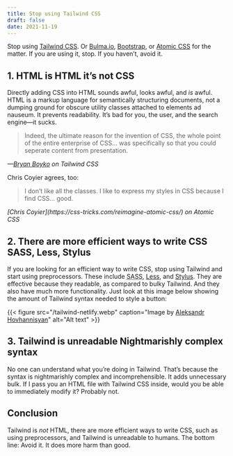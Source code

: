 ```yaml
---
title: Stop using Tailwind CSS
draft: false
date: 2021-11-19
---
```


Stop using [Tailwind CSS](https://tailwindcss.com/). Or [Bulma.io](https://bulma.io/), [Bootstrap](https://getbootstrap.com/docs/3.4/css/), or [Atomic CSS](https://acss.io/) for the matter. If you are using it, stop. If you haven’t, avoid it.

## 1. HTML is HTML <span>it’s not CSS</span>

Directly adding CSS into HTML sounds awful, looks awful, and _is_ awful. HTML is a markup language for semantically structuring documents, not a dumping ground for obscure utility classes attached to elements ad nauseum. It prevents readability. It’s bad for you, the user, and the search engine—it sucks.

<blockquote>Indeed, the ultimate reason for the invention of CSS, the whole point of the entire enterprise of CSS... was specifically so that you could seperate content from presentation.</blockquote>

<cite>—[Bryan Boyko](https://dev.to/brianboyko/tailwindcss-adds-complexity-does-nothing-3hpn) on Tailwind CSS</cite>

Chris Coyier agrees, too:

<blockquote>
I don’t like all the classes. I like to express my styles in CSS because I find CSS… good.    
</blockquote>
<cite>[Chris Coyier](https://css-tricks.com/reimagine-atomic-css/) on Atomic CSS</cite>

## 2. There are more efficient ways to write CSS <span>SASS, Less, Stylus</span>

If you are looking for an efficient way to write CSS, stop using Tailwind and start using preprocessors. These include <abbr title="Syntactically Awesome Style Sheets">SASS</abbr>, [Less](https://lesscss.org/), and [Stylus](https://stylus-lang.com/). They are effective because they readable, as compared to bulky Tailwind. And they also have much more functionality. Just look at this image below showing the amount of Tailwind syntax needed to style a button:

{{< figure src="/tailwind-netlify.webp" caption="Image by [Aleksandr Hovhannisyan](https://www.aleksandrhovhannisyan.com/)" alt="Alt text" >}}

## 3. Tailwind is unreadable <span>Nightmarishly complex syntax</span>

No one can understand what you’re doing in Tailwind. That’s because the syntax is nightmarishly complex and incomprehensible. It adds unnecessary bulk. If I pass you an HTML file with Tailwind CSS inside, would you be able to immediately modify it? Probably not.

## Conclusion

Tailwind is _not_ HTML, there are more efficient ways to write CSS, such as using preprocessors, and Tailwind is unreadable to humans. The bottom line: Avoid it. It does more harm than good.
